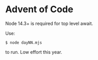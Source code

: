 # Advent of Code

Node 14.3+ is required for top level await.

Use:

```console
$ node dayNN.mjs
```

to run. Low effort this year.

